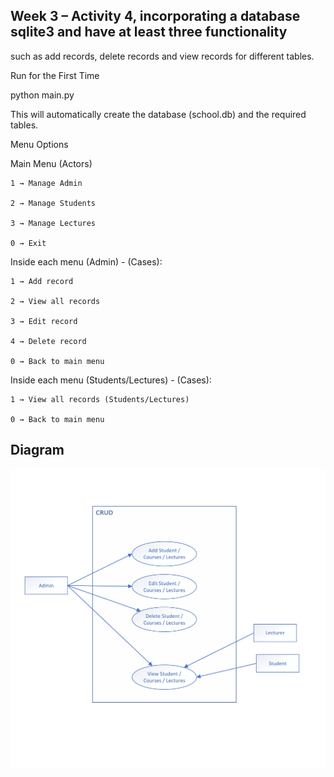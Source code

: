 ## Week 3 – Activity 4, incorporating a database sqlite3 and have at least three functionality 
such as add records, delete records and view records for different tables.

Run for the First Time

python main.py


This will automatically create the database (school.db) and the required tables.

Menu Options

Main Menu (Actors)

    1 → Manage Admin

    2 → Manage Students

    3 → Manage Lectures

    0 → Exit

Inside each menu (Admin) - (Cases):

    1 → Add record

    2 → View all records

    3 → Edit record

    4 → Delete record

    0 → Back to main menu

Inside each menu (Students/Lectures) - (Cases):

    1 → View all records (Students/Lectures)

    0 → Back to main menu

## Diagram 
![Cases with actors diagram](diagramERD.png)
